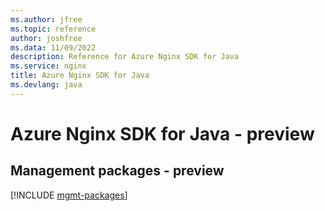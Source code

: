 ```yaml
---
ms.author: jfree
ms.topic: reference
author: joshfree
ms.data: 11/09/2022
description: Reference for Azure Nginx SDK for Java
ms.service: nginx
title: Azure Nginx SDK for Java
ms.devlang: java
---
```

# Azure Nginx SDK for Java - preview

## Management packages - preview
[!INCLUDE [mgmt-packages](nginx-mgmt-index.md)]